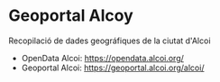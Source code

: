 # Geoportal Alcoy
Recopilació de dades geográfiques de la ciutat d'Alcoi

* OpenData Alcoi: https://opendata.alcoi.org/
* Geoportal Alcoi: https://geoportal.alcoi.org/alcoi/
